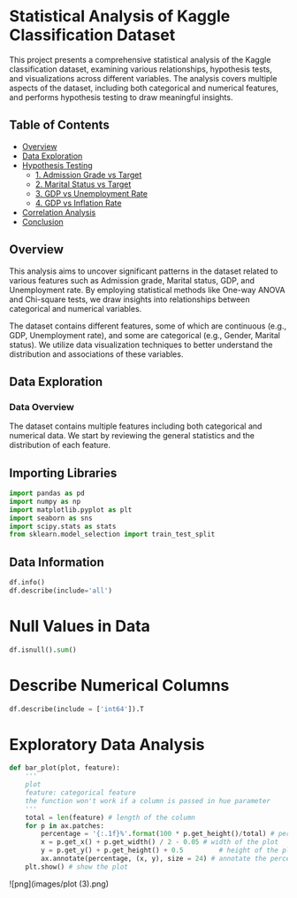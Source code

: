 
# Statistical Analysis of Kaggle Classification Dataset

This project presents a comprehensive statistical analysis of the Kaggle classification dataset, examining various relationships, hypothesis tests, and visualizations across different variables. The analysis covers multiple aspects of the dataset, including both categorical and numerical features, and performs hypothesis testing to draw meaningful insights.

## Table of Contents

- [Overview](#overview)
- [Data Exploration](#data-exploration)
- [Hypothesis Testing](#hypothesis-testing)
  - [1. Admission Grade vs Target](#admission-grade-vs-target)
  - [2. Marital Status vs Target](#marital-status-vs-target)
  - [3. GDP vs Unemployment Rate](#gdp-vs-unemployment-rate)
  - [4. GDP vs Inflation Rate](#gdp-vs-inflation-rate)
- [Correlation Analysis](#correlation-analysis)
- [Conclusion](#conclusion)

## Overview

This analysis aims to uncover significant patterns in the dataset related to various features such as Admission grade, Marital status, GDP, and Unemployment rate. By employing statistical methods like One-way ANOVA and Chi-square tests, we draw insights into relationships between categorical and numerical variables.

The dataset contains different features, some of which are continuous (e.g., GDP, Unemployment rate), and some are categorical (e.g., Gender, Marital status). We utilize data visualization techniques to better understand the distribution and associations of these variables.

## Data Exploration

### Data Overview

The dataset contains multiple features including both categorical and numerical data. We start by reviewing the general statistics and the distribution of each feature.

## Importing Libraries
```python
import pandas as pd
import numpy as np
import matplotlib.pyplot as plt
import seaborn as sns
import scipy.stats as stats
from sklearn.model_selection import train_test_split
```

##  Data Information
```python
df.info()
df.describe(include='all')
```

# Null Values in Data
```python
df.isnull().sum()
```

# Describe Numerical Columns
```python
df.describe(include = ['int64']).T
```
# Exploratory Data Analysis
```python
def bar_plot(plot, feature):
    '''
    plot
    feature: categorical feature
    the function won't work if a column is passed in hue parameter
    '''
    total = len(feature) # length of the column
    for p in ax.patches:
        percentage = '{:.1f}%'.format(100 * p.get_height()/total) # percentage of each class of the category
        x = p.get_x() + p.get_width() / 2 - 0.05 # width of the plot
        y = p.get_y() + p.get_height() + 0.5         # height of the plot
        ax.annotate(percentage, (x, y), size = 24) # annotate the percentage
    plt.show() # show the plot
```
![png](images/plot (3).png)



